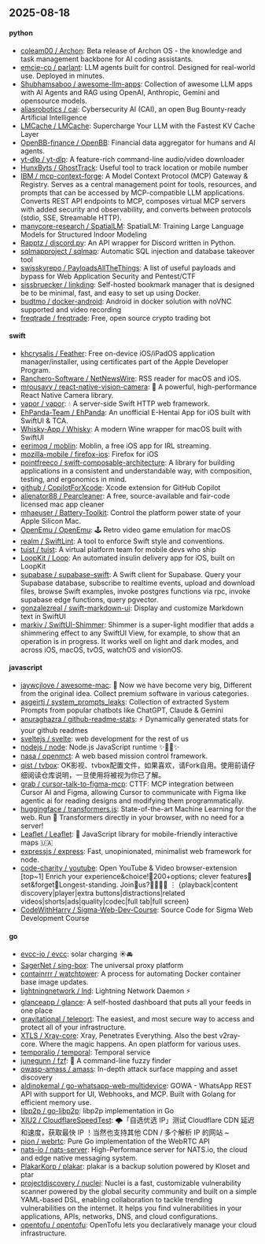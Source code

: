 ## 2025-08-18

#### python
* [coleam00 / Archon](https://github.com/coleam00/Archon): Beta release of Archon OS - the knowledge and task management backbone for AI coding assistants.
* [emcie-co / parlant](https://github.com/emcie-co/parlant): LLM agents built for control. Designed for real-world use. Deployed in minutes.
* [Shubhamsaboo / awesome-llm-apps](https://github.com/Shubhamsaboo/awesome-llm-apps): Collection of awesome LLM apps with AI Agents and RAG using OpenAI, Anthropic, Gemini and opensource models.
* [aliasrobotics / cai](https://github.com/aliasrobotics/cai): Cybersecurity AI (CAI), an open Bug Bounty-ready Artificial Intelligence
* [LMCache / LMCache](https://github.com/LMCache/LMCache): Supercharge Your LLM with the Fastest KV Cache Layer
* [OpenBB-finance / OpenBB](https://github.com/OpenBB-finance/OpenBB): Financial data aggregator for humans and AI agents.
* [yt-dlp / yt-dlp](https://github.com/yt-dlp/yt-dlp): A feature-rich command-line audio/video downloader
* [HunxByts / GhostTrack](https://github.com/HunxByts/GhostTrack): Useful tool to track location or mobile number
* [IBM / mcp-context-forge](https://github.com/IBM/mcp-context-forge): A Model Context Protocol (MCP) Gateway & Registry. Serves as a central management point for tools, resources, and prompts that can be accessed by MCP-compatible LLM applications. Converts REST API endpoints to MCP, composes virtual MCP servers with added security and observability, and converts between protocols (stdio, SSE, Streamable HTTP).
* [manycore-research / SpatialLM](https://github.com/manycore-research/SpatialLM): SpatialLM: Training Large Language Models for Structured Indoor Modeling
* [Rapptz / discord.py](https://github.com/Rapptz/discord.py): An API wrapper for Discord written in Python.
* [sqlmapproject / sqlmap](https://github.com/sqlmapproject/sqlmap): Automatic SQL injection and database takeover tool
* [swisskyrepo / PayloadsAllTheThings](https://github.com/swisskyrepo/PayloadsAllTheThings): A list of useful payloads and bypass for Web Application Security and Pentest/CTF
* [sissbruecker / linkding](https://github.com/sissbruecker/linkding): Self-hosted bookmark manager that is designed be to be minimal, fast, and easy to set up using Docker.
* [budtmo / docker-android](https://github.com/budtmo/docker-android): Android in docker solution with noVNC supported and video recording
* [freqtrade / freqtrade](https://github.com/freqtrade/freqtrade): Free, open source crypto trading bot

#### swift
* [khcrysalis / Feather](https://github.com/khcrysalis/Feather): Free on-device iOS/iPadOS application manager/installer, using certificates part of the Apple Developer Program.
* [Ranchero-Software / NetNewsWire](https://github.com/Ranchero-Software/NetNewsWire): RSS reader for macOS and iOS.
* [mrousavy / react-native-vision-camera](https://github.com/mrousavy/react-native-vision-camera): 📸 A powerful, high-performance React Native Camera library.
* [vapor / vapor](https://github.com/vapor/vapor): 💧 A server-side Swift HTTP web framework.
* [EhPanda-Team / EhPanda](https://github.com/EhPanda-Team/EhPanda): An unofficial E-Hentai App for iOS built with SwiftUI & TCA.
* [Whisky-App / Whisky](https://github.com/Whisky-App/Whisky): A modern Wine wrapper for macOS built with SwiftUI
* [eerimoq / moblin](https://github.com/eerimoq/moblin): Moblin, a free iOS app for IRL streaming.
* [mozilla-mobile / firefox-ios](https://github.com/mozilla-mobile/firefox-ios): Firefox for iOS
* [pointfreeco / swift-composable-architecture](https://github.com/pointfreeco/swift-composable-architecture): A library for building applications in a consistent and understandable way, with composition, testing, and ergonomics in mind.
* [github / CopilotForXcode](https://github.com/github/CopilotForXcode): Xcode extension for GitHub Copilot
* [alienator88 / Pearcleaner](https://github.com/alienator88/Pearcleaner): A free, source-available and fair-code licensed mac app cleaner
* [mhaeuser / Battery-Toolkit](https://github.com/mhaeuser/Battery-Toolkit): Control the platform power state of your Apple Silicon Mac.
* [OpenEmu / OpenEmu](https://github.com/OpenEmu/OpenEmu): 🕹 Retro video game emulation for macOS
* [realm / SwiftLint](https://github.com/realm/SwiftLint): A tool to enforce Swift style and conventions.
* [tuist / tuist](https://github.com/tuist/tuist): A virtual platform team for mobile devs who ship
* [LoopKit / Loop](https://github.com/LoopKit/Loop): An automated insulin delivery app for iOS, built on LoopKit
* [supabase / supabase-swift](https://github.com/supabase/supabase-swift): A Swift client for Supabase. Query your Supabase database, subscribe to realtime events, upload and download files, browse Swift examples, invoke postgres functions via rpc, invoke supabase edge functions, query pgvector.
* [gonzalezreal / swift-markdown-ui](https://github.com/gonzalezreal/swift-markdown-ui): Display and customize Markdown text in SwiftUI
* [markiv / SwiftUI-Shimmer](https://github.com/markiv/SwiftUI-Shimmer): Shimmer is a super-light modifier that adds a shimmering effect to any SwiftUI View, for example, to show that an operation is in progress. It works well on light and dark modes, and across iOS, macOS, tvOS, watchOS and visionOS.

#### javascript
* [jaywcjlove / awesome-mac](https://github.com/jaywcjlove/awesome-mac):  Now we have become very big, Different from the original idea. Collect premium software in various categories.
* [asgeirtj / system_prompts_leaks](https://github.com/asgeirtj/system_prompts_leaks): Collection of extracted System Prompts from popular chatbots like ChatGPT, Claude & Gemini
* [anuraghazra / github-readme-stats](https://github.com/anuraghazra/github-readme-stats): ⚡ Dynamically generated stats for your github readmes
* [sveltejs / svelte](https://github.com/sveltejs/svelte): web development for the rest of us
* [nodejs / node](https://github.com/nodejs/node): Node.js JavaScript runtime ✨🐢🚀✨
* [nasa / openmct](https://github.com/nasa/openmct): A web based mission control framework.
* [qist / tvbox](https://github.com/qist/tvbox): OK影视、tvbox配置文件，如果喜欢，请Fork自用。使用前请仔细阅读仓库说明，一旦使用将被视为你已了解。
* [grab / cursor-talk-to-figma-mcp](https://github.com/grab/cursor-talk-to-figma-mcp): CTTF: MCP integration between Cursor AI and Figma, allowing Cursor to communicate with Figma like agentic ai for reading designs and modifying them programmatically.
* [huggingface / transformers.js](https://github.com/huggingface/transformers.js): State-of-the-art Machine Learning for the web. Run 🤗 Transformers directly in your browser, with no need for a server!
* [Leaflet / Leaflet](https://github.com/Leaflet/Leaflet): 🍃 JavaScript library for mobile-friendly interactive maps 🇺🇦
* [expressjs / express](https://github.com/expressjs/express): Fast, unopinionated, minimalist web framework for node.
* [code-charity / youtube](https://github.com/code-charity/youtube): Open YouTube & Video browser-extension [top~1] Enrich your experience&choice!🧰200+options; clever features📌set&forget📌Longest-standing. Join🧩us?👨‍👩‍👧‍👧 ⋮ {playback|content discovery|player|extra buttons|distractions|related videos|shorts|ads|quality|codec|full tab|full screen}
* [CodeWithHarry / Sigma-Web-Dev-Course](https://github.com/CodeWithHarry/Sigma-Web-Dev-Course): Source Code for Sigma Web Development Course

#### go
* [evcc-io / evcc](https://github.com/evcc-io/evcc): solar charging ☀️🚘
* [SagerNet / sing-box](https://github.com/SagerNet/sing-box): The universal proxy platform
* [containrrr / watchtower](https://github.com/containrrr/watchtower): A process for automating Docker container base image updates.
* [lightningnetwork / lnd](https://github.com/lightningnetwork/lnd): Lightning Network Daemon ⚡️
* [glanceapp / glance](https://github.com/glanceapp/glance): A self-hosted dashboard that puts all your feeds in one place
* [gravitational / teleport](https://github.com/gravitational/teleport): The easiest, and most secure way to access and protect all of your infrastructure.
* [XTLS / Xray-core](https://github.com/XTLS/Xray-core): Xray, Penetrates Everything. Also the best v2ray-core. Where the magic happens. An open platform for various uses.
* [temporalio / temporal](https://github.com/temporalio/temporal): Temporal service
* [junegunn / fzf](https://github.com/junegunn/fzf): 🌸 A command-line fuzzy finder
* [owasp-amass / amass](https://github.com/owasp-amass/amass): In-depth attack surface mapping and asset discovery
* [aldinokemal / go-whatsapp-web-multidevice](https://github.com/aldinokemal/go-whatsapp-web-multidevice): GOWA - WhatsApp REST API with support for UI, Webhooks, and MCP. Built with Golang for efficient memory use.
* [libp2p / go-libp2p](https://github.com/libp2p/go-libp2p): libp2p implementation in Go
* [XIU2 / CloudflareSpeedTest](https://github.com/XIU2/CloudflareSpeedTest): 🌩「自选优选 IP」测试 Cloudflare CDN 延迟和速度，获取最快 IP ！当然也支持其他 CDN / 多个解析 IP 的网站 ~
* [pion / webrtc](https://github.com/pion/webrtc): Pure Go implementation of the WebRTC API
* [nats-io / nats-server](https://github.com/nats-io/nats-server): High-Performance server for NATS.io, the cloud and edge native messaging system.
* [PlakarKorp / plakar](https://github.com/PlakarKorp/plakar): plakar is a backup solution powered by Kloset and ptar
* [projectdiscovery / nuclei](https://github.com/projectdiscovery/nuclei): Nuclei is a fast, customizable vulnerability scanner powered by the global security community and built on a simple YAML-based DSL, enabling collaboration to tackle trending vulnerabilities on the internet. It helps you find vulnerabilities in your applications, APIs, networks, DNS, and cloud configurations.
* [opentofu / opentofu](https://github.com/opentofu/opentofu): OpenTofu lets you declaratively manage your cloud infrastructure.
